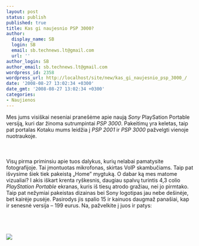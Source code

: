 ```yaml
---
layout: post
status: publish
published: true
title: Kas gi naujesnio PSP 3000?
author:
  display_name: SB
  login: SB
  email: sb.technews.lt@gmail.com
  url: ''
author_login: SB
author_email: sb.technews.lt@gmail.com
wordpress_id: 2358
wordpress_url: http://localhost/site/new/kas_gi_naujesnio_psp_3000_/
date: '2008-08-27 13:02:34 +0300'
date_gmt: '2008-08-27 13:02:34 +0300'
categories:
- Naujienos
---
```

<p>Mes jums visiškai neseniai pranešėme apie naują <i>Sony</i> PlaySation Portable versiją, kuri dar žinoma sutrumpintai <i>PSP 3000</i>. Pakeitimų yra keletas, taip pat portalas Kotaku mums leidžia į <i>PSP 2001</i> ir <i>PSP 3000</i> pažvelgti vienoje nuotraukoje.<br />
<br><br />
<br>Visų pirma priminsiu apie tuos dalykus, kurių nelabai pamatysite fotografijoje. Tai įmontuotas mikrofonas, skirtas VoIP skambučiams. Taip pat išvysime šiek tiek pakeistą „Home” mygtuką. O dabar ką mes matome vizualiai? I akis iškart krenta ryškesnis, daugiau spalvų turintis 4,3 colio <i>PlayStation Portable</i> ekranas, kuris iš tiesų atrodo gražiau, nei jo pirmtako. Taip pat nežymiai pakeistas dizainas bei Sony logotipas jau nebe dešinėje, bet kairėje pusėje. Pasirodys jis spalio 15 ir kainuos daugmaž panašiai, kap ir senesnė versija – 199 eurus. Na, pažvelkite į juos ir patys:<br />
<br><br />
<br><br><img src="http://technews.lt/upl/Failai/pspshowdown2.jpg"><br><br />
<br><br />
<br><br />
<br></p>
